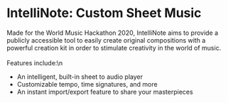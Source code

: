 # IntelliNote: Custom Sheet Music
Made for the World Music Hackathon 2020, IntelliNote aims to provide a publicly accessible tool to easily create original
compositions with a powerful creation kit in order to stimulate creativity in the world of music.<br/><br/>
Features include:\n
- An intelligent, built-in sheet to audio player
- Customizable tempo, time signatures, and more
- An instant import/export feature to share your masterpieces
